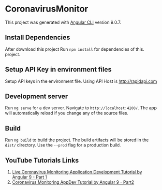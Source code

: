 # CoronavirusMonitor

This project was generated with [Angular CLI](https://github.com/angular/angular-cli) version 9.0.7.


## Install Dependencies
After download this project Run `npm install` for dependencies of this. project.

## Setup API Key in environment files
Setup API keys in the environment file. Using API Host is http://rapidapi.com

## Development server

Run `ng serve` for a dev server. Navigate to `http://localhost:4200/`. The app will automatically reload if you change any of the source files.


## Build

Run `ng build` to build the project. The build artifacts will be stored in the `dist/` directory. Use the `--prod` flag for a production build.

## YouTube Tutorials Links
1. [Live Coronavirus Monitoring Application Development Tutorial by Angular 9 - Part 1](https://youtu.be/QiAa1WFHaAY)
2. [Coronavirus Monitoring AppDev Tutorial by Angular 9 - Part2](https://youtu.be/dVvNdBv6R_k)
